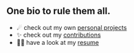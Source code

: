## One bio to rule them all.

- ☄ check out my own [personal projects](https://github.com/stars/DeltaNicola/lists/personal-projects)
- ✨ check out my [contributions](https://github.com/stars/DeltaNicola/lists/contributions)
- 🧙‍♂️ have a look at my [resume](https://github.com/DeltaNicola/DeltaNicola/files/9592129/Nicola.Meloni.CV.2022.pdf)
